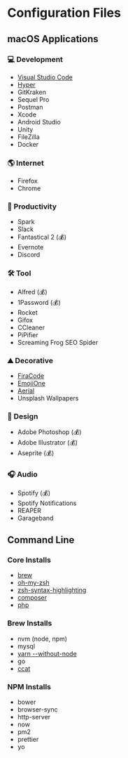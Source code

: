 # Configuration Files

## macOS Applications

### 💻 Development

- [Visual Studio Code](https://code.visualstudio.com/)
- [Hyper](https://hyper.is/)
- GitKraken
- Sequel Pro
- Postman
- Xcode
- Android Studio
- Unity
- FileZilla
- Docker

### 🌎 Internet

- Firefox
- Chrome

### 📝 Productivity

- Spark
- Slack
- Fantastical 2 (💰)
- Evernote
- Discord

### 🛠️ Tool

- Alfred (💰)
- 1Password (💰)
- Rocket
- Gifox
- CCleaner
- PiPifier
- Screaming Frog SEO Spider

### ⛰ Decorative

- [FiraCode](https://github.com/tonsky/FiraCode)
- [EmojiOne](https://github.com/emojione/emojione)
- [Aerial](https://github.com/JohnCoates/Aerial)
- Unsplash Wallpapers

### 🎨 Design

- Adobe Photoshop (💰)
- Adobe Illustrator (💰)
- Aseprite (💰)

### 🎧 Audio

- Spotify (💰)
- Spotify Notifications
- REAPER
- Garageband

## Command Line

### Core Installs

- [brew](https://brew.sh/)
- [oh-my-zsh](https://github.com/robbyrussell/oh-my-zsh)
- [zsh-syntax-highlighting](https://github.com/zsh-users/zsh-syntax-highlighting)
- [composer](https://gist.github.com/vinnizworld/6896317)
- [php](https://php-osx.liip.ch/)

### Brew Installs

- nvm (node, npm)
- mysql
- [yarn --without-node](https://yarnpkg.com/lang/en/)
- go
- [ccat](https://github.com/jingweno/ccat)

### NPM Installs

- bower
- browser-sync
- http-server
- now
- pm2
- prettier
- yo
